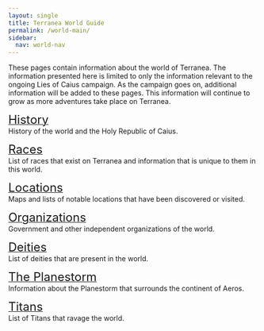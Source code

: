 ```yaml
---
layout: single
title: Terranea World Guide
permalink: /world-main/
sidebar:
  nav: world-nav
---
```


These pages contain information about the world of Terranea. The information presented here is limited to only the information relevant to the ongoing Lies of Caius campaign. As the campaign goes on, additional information will be added to these pages. This information will continue to grow as more adventures take place on Terranea.

[<font size="5">History</font>](/loc/pcs)<br>
History of the world and the Holy Republic of Caius.

[<font size="5">Races</font>](/loc/pcs)<br>
List of races that exist on Terranea and information that is unique to them in this world.

[<font size="5">Locations</font>](/loc/pcs)<br>
Maps and lists of notable locations that have been discovered or visited.

[<font size="5">Organizations</font>](/loc/pcs)<br>
Government and other independent organizations of the world.

[<font size="5">Deities</font>](/loc/pcs)<br>
List of deities that are present in the world.

[<font size="5">The Planestorm</font>](/loc/pcs)<br>
Information about the Planestorm that surrounds the continent of Aeros.

[<font size="5">Titans</font>](/loc/pcs)<br>
List of Titans that ravage the world.